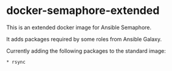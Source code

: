# docker-semaphore-extended
This is an extended docker image for Ansible Semaphore.

It adds packages required by some roles from Ansible Galaxy.

Currently adding the following packages to the standard image:

	* rsync
